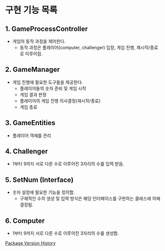 # 구현 기능 목록



##  1. **GameProcessController**

- 게임의 동작 과정을 제어한다.
  - 동작 과정은 플레이어(computer, challenger) 입장, 게임 진행, 재시작/종료로 이루어짐.



##  2. **GameManager**

- 게임 진행에 필요한 도구들을 제공한다.
  - 플레이어들의 숫자 준비 및 게임 시작
  - 게임 결과 판정
  - 플레이어의 게임 진행 의사결정(재시작/종료)
  - 게임 종료

## 3. **GameEntities**
- 플레이어 객체를 관리

## 4. **Challenger**

- 1부터 9까지 서로 다른 수로 이루어진 3자리의 수를 입력 받음.

## 5. **SetNum (Interface)**

- 숫자 설정에 필요한 기능을 정의함.
  - 구체적인 수의 생성 및 입력 방식은 해당 인터페이스를 구현하는 클래스에 의해 결정됨.

## 6. **Computer**

- 1부터 9까지 서로 다른 수로 이루어진 3자리의 수를 생성함.


[Package Version History](https://fabulous-butterkase-809.notion.site/Package-Version-History-40b396bf1b31431084fa11abdd79d138?pvs=4)




